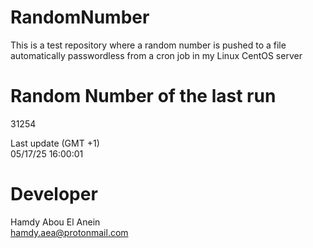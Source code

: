 # RandomNumber    
This is a test repository where a random number is pushed to a file automatically passwordless from a cron job in my Linux CentOS server    
# Random Number of the last run   
31254
      
Last update (GMT +1)    
05/17/25 16:00:01
# Developer    
Hamdy Abou El Anein   
hamdy.aea@protonmail.com
